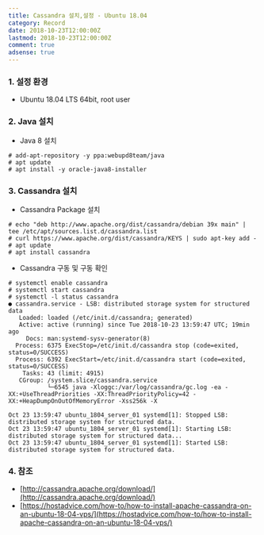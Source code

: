 ```yaml
---
title: Cassandra 설치,설정 - Ubuntu 18.04
category: Record
date: 2018-10-23T12:00:00Z
lastmod: 2018-10-23T12:00:00Z
comment: true
adsense: true
---
```


### 1. 설정 환경

* Ubuntu 18.04 LTS 64bit, root user

### 2. Java 설치

* Java 8 설치

~~~
# add-apt-repository -y ppa:webupd8team/java
# apt update
# apt install -y oracle-java8-installer
~~~

### 3. Cassandra 설치

* Cassandra Package 설치

~~~
# echo "deb http://www.apache.org/dist/cassandra/debian 39x main" |  tee /etc/apt/sources.list.d/cassandra.list
# curl https://www.apache.org/dist/cassandra/KEYS | sudo apt-key add -
# apt update
# apt install cassandra
~~~

* Cassandra 구동 및 구동 확인

~~~
# systemctl enable cassandra
# systemctl start cassandra
# systemctl -l status cassandra
● cassandra.service - LSB: distributed storage system for structured data
   Loaded: loaded (/etc/init.d/cassandra; generated)
   Active: active (running) since Tue 2018-10-23 13:59:47 UTC; 19min ago
     Docs: man:systemd-sysv-generator(8)
  Process: 6375 ExecStop=/etc/init.d/cassandra stop (code=exited, status=0/SUCCESS)
  Process: 6392 ExecStart=/etc/init.d/cassandra start (code=exited, status=0/SUCCESS)
    Tasks: 43 (limit: 4915)
   CGroup: /system.slice/cassandra.service
           └─6545 java -Xloggc:/var/log/cassandra/gc.log -ea -XX:+UseThreadPriorities -XX:ThreadPriorityPolicy=42 -XX:+HeapDumpOnOutOfMemoryError -Xss256k -X

Oct 23 13:59:47 ubuntu_1804_server_01 systemd[1]: Stopped LSB: distributed storage system for structured data.
Oct 23 13:59:47 ubuntu_1804_server_01 systemd[1]: Starting LSB: distributed storage system for structured data...
Oct 23 13:59:47 ubuntu_1804_server_01 systemd[1]: Started LSB: distributed storage system for structured data.
~~~

### 4. 참조

* [http://cassandra.apache.org/download/](http://cassandra.apache.org/download/)
* [https://hostadvice.com/how-to/how-to-install-apache-cassandra-on-an-ubuntu-18-04-vps/](https://hostadvice.com/how-to/how-to-install-apache-cassandra-on-an-ubuntu-18-04-vps/)